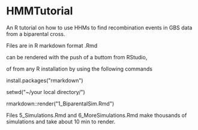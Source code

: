 # HMMTutorial
An R tutorial on how to use HHMs to find recombination events in GBS data
from a biparental cross.

Files are in R markdown format .Rmd

can be rendered with the push of a buttom from RStudio,

of from any R installation by using the following commands

install.packages("rmarkdown")

setwd("~/your local directory/")

rmarkdown::render("1_BiparentalSim.Rmd")

Files 5_Simulations.Rmd and 6_MoreSimulations.Rmd make thousands of simulations and take about 10 min to render.

